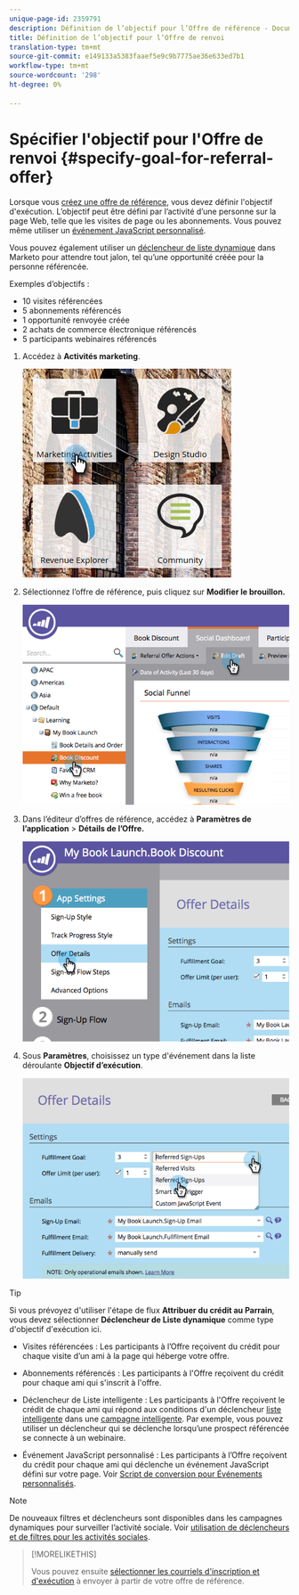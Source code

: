 ```yaml
---
unique-page-id: 2359791
description: Définition de l’objectif pour l’Offre de référence - Documents marketing - Documentation du produit
title: Définition de l’objectif pour l’Offre de renvoi
translation-type: tm+mt
source-git-commit: e149133a5383faaef5e9c9b7775ae36e633ed7b1
workflow-type: tm+mt
source-wordcount: '298'
ht-degree: 0%

---
```



# Spécifier l&#39;objectif pour l&#39;Offre de renvoi {#specify-goal-for-referral-offer}

Lorsque vous [créez une offre de référence](create-a-referral-offer.md), vous devez définir l&#39;objectif d&#39;exécution. L’objectif peut être défini par l’activité d’une personne sur la page Web, telle que les visites de page ou les abonnements. Vous pouvez même utiliser un [événement JavaScript personnalisé](../../../../product-docs/demand-generation/social/social-functions/conversion-script-for-custom-events.md).

Vous pouvez également utiliser un [déclencheur de liste dynamique](specify-goal-for-referral-offer.md) dans Marketo pour attendre tout jalon, tel qu’une opportunité créée pour la personne référencée.

Exemples d’objectifs :

* 10 visites référencées
* 5 abonnements référencés
* 1 opportunité renvoyée créée
* 2 achats de commerce électronique référencés
* 5 participants webinaires référencés

1. Accédez à **Activités marketing**.

   ![](assets/ma.png)

1. Sélectionnez l’offre de référence, puis cliquez sur **Modifier le brouillon.**

   ![](assets/image2014-9-19-15-3a6-3a35.png)

1. Dans l’éditeur d’offres de référence, accédez à **Paramètres de l’application** > **Détails de l’Offre.**

   ![](assets/image2014-9-19-15-3a6-3a44.png)

1. Sous **Paramètres**, choisissez un type d&#39;événement dans la liste déroulante **Objectif d’exécution**.

   ![](assets/image2014-9-19-15-3a6-3a56.png)

>[!TIP]
>
>Si vous prévoyez d&#39;utiliser l&#39;étape de flux **Attribuer du crédit au Parrain**, vous devez sélectionner **Déclencheur de Liste dynamique** comme type d&#39;objectif d&#39;exécution ici.

* Visites référencées : Les participants à l’Offre reçoivent du crédit pour chaque visite d’un ami à la page qui héberge votre offre.
* Abonnements référencés : Les participants à l&#39;Offre reçoivent du crédit pour chaque ami qui s&#39;inscrit à l&#39;offre.
* Déclencheur de Liste intelligente : Les participants à l&#39;Offre reçoivent le crédit de chaque ami qui répond aux conditions d&#39;un déclencheur [liste intelligente](../../../../product-docs/core-marketo-concepts/smart-lists-and-static-lists/understanding-smart-lists.md) dans une [campagne intelligente](http://docs.marketo.com/display/docs/smart+campaigns). Par exemple, vous pouvez utiliser un déclencheur qui se déclenche lorsqu’une prospect référencée se connecte à un webinaire.

* Événement JavaScript personnalisé : Les participants à l’Offre reçoivent du crédit pour chaque ami qui déclenche un événement JavaScript défini sur votre page. Voir [Script de conversion pour Événements personnalisés](../../../../product-docs/demand-generation/social/social-functions/triggers-and-filters-for-social-activities.md).

>[!NOTE]
>
>De nouveaux filtres et déclencheurs sont disponibles dans les campagnes dynamiques pour surveiller l’activité sociale. Voir [utilisation de déclencheurs et de filtres pour les activités sociales](../../../../product-docs/demand-generation/social/social-functions/triggers-and-filters-for-social-activities.md).

>[!MORELIKETHIS]
>
>Vous pouvez ensuite [sélectionner les courriels d&#39;inscription et d&#39;exécution](send-referral-offer-fulfillment-email.md) à envoyer à partir de votre offre de référence.

